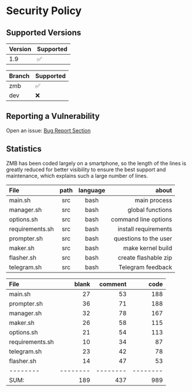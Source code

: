 # Security Policy

## Supported Versions

| Version | Supported          |
| ------- | ------------------ |
| 1.9     | :white_check_mark: |

| Branch | Supported          |
| ------ | ------------------ |
| zmb    | :white_check_mark: |
| dev    | :x:                |

## Reporting a Vulnerability

Open an issue: [Bug Report Section](https://github.com/grm34/ZenMaxBuilder/issues/new/choose)

## Statistics

ZMB has been coded largely on a smartphone, so the length of the lines is greatly reduced for better visibility to ensure the best support and maintenance, which explains such a large number of lines.

| File            | path | language |                 about |
| :-------------- | :--: | :------: | --------------------: |
| main.sh         | src  |   bash   |          main process |
| manager.sh      | src  |   bash   |      global functions |
| options.sh      | src  |   bash   |  command line options |
| requirements.sh | src  |   bash   |  install requirements |
| prompter.sh     | src  |   bash   | questions to the user |
| maker.sh        | src  |   bash   |     make kernel build |
| flasher.sh      | src  |   bash   |  create flashable zip |
| telegram.sh     | src  |   bash   |     Telegram feedback |

| File            |    blank |  comment |     code |
| :-------------- | -------: | -------: | -------: |
| main.sh         |       27 |       53 |      188 |
| prompter.sh     |       36 |       71 |      188 |
| manager.sh      |       32 |       78 |      167 |
| maker.sh        |       26 |       58 |      115 |
| options.sh      |       21 |       54 |      113 |
| requirements.sh |       10 |       34 |       87 |
| telegram.sh     |       23 |       42 |       78 |
| flasher.sh      |       14 |       47 |       53 |
| --------        | -------- | -------- | -------- |
| SUM:            |      189 |      437 |      989 |
